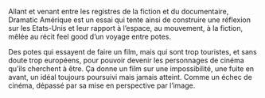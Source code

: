 Allant et venant entre les registres de la fiction et du documentaire,
Dramatic Amérique est un essai qui tente ainsi de construire une réflexion sur les
Etats-Unis et leur rapport à l’espace, au mouvement, à la fiction, mêlée
au récit feel good d’un voyage entre potes. 

Des potes qui essayent de faire un film, mais qui sont trop touristes, et sans doute trop
européens, pour pouvoir devenir les personnages de cinéma qu’ils
cherchent à être. Ça donne un film sur une impossibilité, une fuite en
avant, un idéal toujours poursuivi mais jamais atteint. Comme un échec
de cinéma, dépassé par sa mise en perspective par l’image.